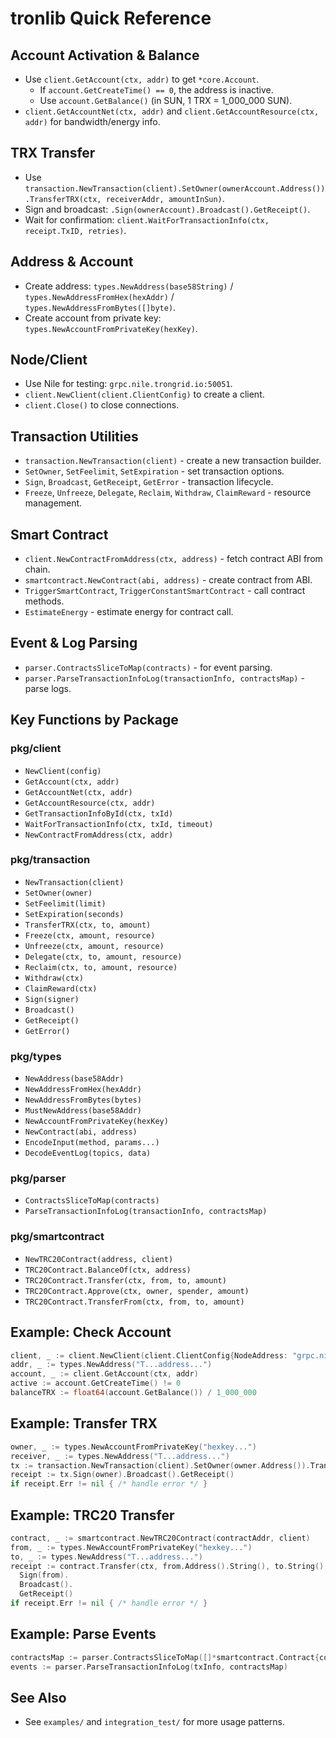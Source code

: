 # tronlib Quick Reference

## Account Activation & Balance
- Use `client.GetAccount(ctx, addr)` to get `*core.Account`.
  - If `account.GetCreateTime() == 0`, the address is inactive.
  - Use `account.GetBalance()` (in SUN, 1 TRX = 1_000_000 SUN).
- `client.GetAccountNet(ctx, addr)` and `client.GetAccountResource(ctx, addr)` for bandwidth/energy info.

## TRX Transfer
- Use `transaction.NewTransaction(client).SetOwner(ownerAccount.Address()).TransferTRX(ctx, receiverAddr, amountInSun)`.
- Sign and broadcast: `.Sign(ownerAccount).Broadcast().GetReceipt()`.
- Wait for confirmation: `client.WaitForTransactionInfo(ctx, receipt.TxID, retries)`.

## Address & Account
- Create address: `types.NewAddress(base58String)` / `types.NewAddressFromHex(hexAddr)` / `types.NewAddressFromBytes([]byte)`.
- Create account from private key: `types.NewAccountFromPrivateKey(hexKey)`.

## Node/Client
- Use Nile for testing: `grpc.nile.trongrid.io:50051`.
- `client.NewClient(client.ClientConfig)` to create a client.
- `client.Close()` to close connections.

## Transaction Utilities
- `transaction.NewTransaction(client)` - create a new transaction builder.
- `SetOwner`, `SetFeelimit`, `SetExpiration` - set transaction options.
- `Sign`, `Broadcast`, `GetReceipt`, `GetError` - transaction lifecycle.
- `Freeze`, `Unfreeze`, `Delegate`, `Reclaim`, `Withdraw`, `ClaimReward` - resource management.

## Smart Contract
- `client.NewContractFromAddress(ctx, address)` - fetch contract ABI from chain.
- `smartcontract.NewContract(abi, address)` - create contract from ABI.
- `TriggerSmartContract`, `TriggerConstantSmartContract` - call contract methods.
- `EstimateEnergy` - estimate energy for contract call.

## Event & Log Parsing
- `parser.ContractsSliceToMap(contracts)` - for event parsing.
- `parser.ParseTransactionInfoLog(transactionInfo, contractsMap)` - parse logs.

## Key Functions by Package

### pkg/client
- `NewClient(config)`
- `GetAccount(ctx, addr)`
- `GetAccountNet(ctx, addr)`
- `GetAccountResource(ctx, addr)`
- `GetTransactionInfoById(ctx, txId)`
- `WaitForTransactionInfo(ctx, txId, timeout)`
- `NewContractFromAddress(ctx, addr)`

### pkg/transaction
- `NewTransaction(client)`
- `SetOwner(owner)`
- `SetFeelimit(limit)`
- `SetExpiration(seconds)`
- `TransferTRX(ctx, to, amount)`
- `Freeze(ctx, amount, resource)`
- `Unfreeze(ctx, amount, resource)`
- `Delegate(ctx, to, amount, resource)`
- `Reclaim(ctx, to, amount, resource)`
- `Withdraw(ctx)`
- `ClaimReward(ctx)`
- `Sign(signer)`
- `Broadcast()`
- `GetReceipt()`
- `GetError()`

### pkg/types
- `NewAddress(base58Addr)`
- `NewAddressFromHex(hexAddr)`
- `NewAddressFromBytes(bytes)`
- `MustNewAddress(base58Addr)`
- `NewAccountFromPrivateKey(hexKey)`
- `NewContract(abi, address)`
- `EncodeInput(method, params...)`
- `DecodeEventLog(topics, data)`

### pkg/parser
- `ContractsSliceToMap(contracts)`
- `ParseTransactionInfoLog(transactionInfo, contractsMap)`

### pkg/smartcontract
- `NewTRC20Contract(address, client)`
- `TRC20Contract.BalanceOf(ctx, address)`
- `TRC20Contract.Transfer(ctx, from, to, amount)`
- `TRC20Contract.Approve(ctx, owner, spender, amount)`
- `TRC20Contract.TransferFrom(ctx, from, to, amount)`

## Example: Check Account
```go
client, _ := client.NewClient(client.ClientConfig{NodeAddress: "grpc.nile.trongrid.io:50051"})
addr, _ := types.NewAddress("T...address...")
account, _ := client.GetAccount(ctx, addr)
active := account.GetCreateTime() != 0
balanceTRX := float64(account.GetBalance()) / 1_000_000
```

## Example: Transfer TRX
```go
owner, _ := types.NewAccountFromPrivateKey("hexkey...")
receiver, _ := types.NewAddress("T...address...")
tx := transaction.NewTransaction(client).SetOwner(owner.Address()).TransferTRX(ctx, receiver, 1_000_000)
receipt := tx.Sign(owner).Broadcast().GetReceipt()
if receipt.Err != nil { /* handle error */ }
```

## Example: TRC20 Transfer
```go
contract, _ := smartcontract.NewTRC20Contract(contractAddr, client)
from, _ := types.NewAccountFromPrivateKey("hexkey...")
to, _ := types.NewAddress("T...address...")
receipt := contract.Transfer(ctx, from.Address().String(), to.String(), amount).
  Sign(from).
  Broadcast().
  GetReceipt()
if receipt.Err != nil { /* handle error */ }
```

## Example: Parse Events
```go
contractsMap := parser.ContractsSliceToMap([]*smartcontract.Contract{contract})
events := parser.ParseTransactionInfoLog(txInfo, contractsMap)
```

## See Also
- See `examples/` and `integration_test/` for more usage patterns. 